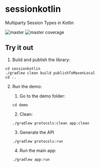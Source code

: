 # sessionkotlin

Multiparty Session Types in Kotlin

![master](https://github.com/d-costa/session-kotlin/actions/workflows/test_master.yml/badge.svg)
![master coverage](../badges/jacoco.svg)

## Try it out

1. Build and publish the library:

```
cd sessionkotlin
./gradlew clean build publishToMavenLocal
cd ..
```

2. Run the demo:
    1. Go to the demo folder:
    ```
    cd demo
    ```

    2. Clean:

    ```
    ./gradlew protocols:clean app:clean
    ```

    3. Generate the API

    ```
    ./gradlew protocols:run
    ```

    4. Run the main app:

    ```
    ./gradlew app:run
    ```
